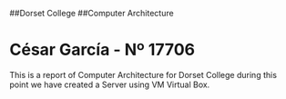 ##Dorset College
##Computer Architecture 

# César García  - Nº 17706


This is a report of Computer Architecture for Dorset College during this point we have created a Server using VM Virtual Box. 
